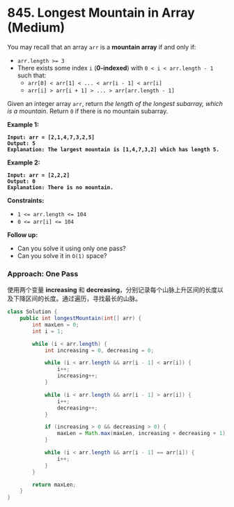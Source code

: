 # 845. Longest Mountain in Array (Medium)

You may recall that an array `arr` is a **mountain array** if and only if:

* `arr.length >= 3`
* There exists some index `i` (**0-indexed**) with `0 < i < arr.length - 1` such that:
  * `arr[0] < arr[1] < ... < arr[i - 1] < arr[i]`
  * `arr[i] > arr[i + 1] > ... > arr[arr.length - 1]`

Given an integer array `arr`, return _the length of the longest subarray, which is a mountain_. Return `0` if there is no mountain subarray.

**Example 1:**

<pre><code><strong>Input: arr = [2,1,4,7,3,2,5]
</strong><strong>Output: 5
</strong><strong>Explanation: The largest mountain is [1,4,7,3,2] which has length 5.
</strong></code></pre>

**Example 2:**

<pre><code><strong>Input: arr = [2,2,2]
</strong><strong>Output: 0
</strong><strong>Explanation: There is no mountain.
</strong></code></pre>

**Constraints:**

* `1 <= arr.length <= 104`
* `0 <= arr[i] <= 104`

**Follow up:**

* Can you solve it using only one pass?
* Can you solve it in `O(1)` space?



### Approach: One Pass

使用两个变量 **increasing** 和 **decreasing**，分别记录每个山脉上升区间的长度以及下降区间的长度。通过遍历，寻找最长的山脉。

```java
class Solution {
    public int longestMountain(int[] arr) {
        int maxLen = 0;
        int i = 1;

        while (i < arr.length) {
            int increasing = 0, decreasing = 0;

            while (i < arr.length && arr[i - 1] < arr[i]) {
                i++;
                increasing++;
            }

            while (i < arr.length && arr[i - 1] > arr[i]) {
                i++;
                decreasing++;
            }

            if (increasing > 0 && decreasing > 0) {
                maxLen = Math.max(maxLen, increasing + decreasing + 1);
            }

            while (i < arr.length && arr[i - 1] == arr[i]) {
                i++;
            }
        }

        return maxLen;
    }
}
```

